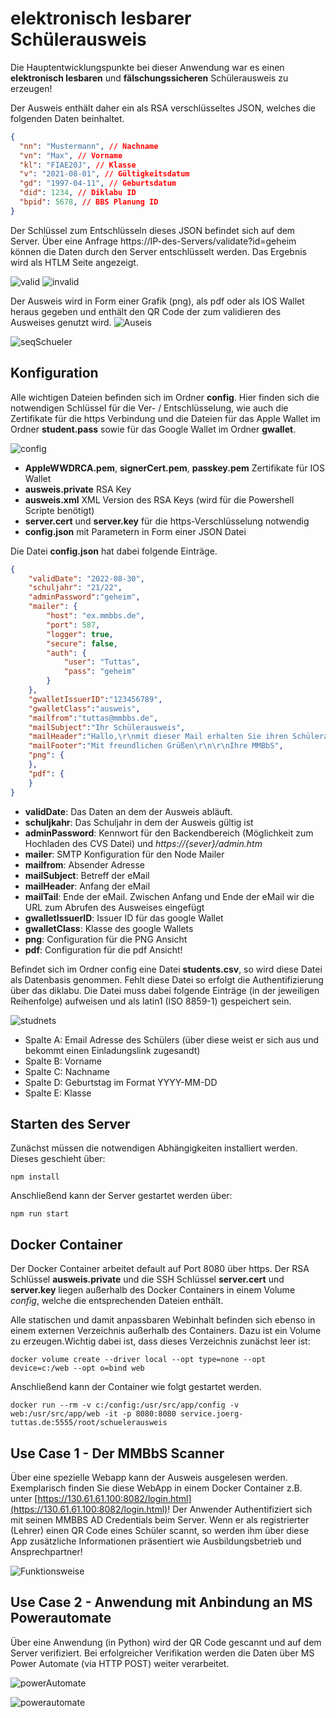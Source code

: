 # elektronisch lesbarer Schülerausweis

Die Hauptentwicklungspunkte bei dieser Anwendung war es einen **elektronisch lesbaren** und **fälschungssicheren** Schülerausweis zu erzeugen!

Der Ausweis enthält daher ein als RSA verschlüsseltes JSON, welches die folgenden Daten beinhaltet.

```JSON
{
  "nn": "Mustermann", // Nachname
  "vn": "Max", // Vorname
  "kl": "FIAE20J", // Klasse
  "v": "2021-08-01", // Gültigkeitsdatum
  "gd": "1997-04-11", // Geburtsdatum
  "did": 1234, // Diklabu ID
  "bpid": 5678, // BBS Planung ID
}
```

Der Schlüssel zum Entschlüsseln dieses JSON befindet sich auf dem Server. Über eine Anfrage https://IP-des-Servers/validate?id=geheim können die Daten durch den Server entschlüsselt werden. Das Ergebnis wird als HTLM Seite angezeigt.

![valid](ScreenshotValid.png)
![invalid](ScreenshotInvalid.png)

Der Ausweis wird in Form einer Grafik (png), als pdf oder als IOS Wallet heraus gegeben und enthält den QR Code der zum validieren des Ausweises genutzt wird.
![Auseis](ausweisMaxMustermann.png)

![seqSchueler](seqSchueler.png)

## Konfiguration

Alle wichtigen Dateien befinden sich im Ordner **config**. Hier finden sich die notwendigen Schlüssel für die Ver- / Entschlüsselung, wie auch die Zertifikate für die https Verbindung und die Dateien für das Apple Wallet im Ordner **student.pass** sowie für das Google Wallet im Ordner **gwallet**.

![config](configFiles.png)

- **AppleWWDRCA.pem**, **signerCert.pem**, **passkey.pem** Zertifikate für IOS Wallet
- **ausweis.private** RSA Key
- **ausweis.xml** XML Version des RSA Keys (wird für die Powershell Scripte benötigt)
- **server.cert** und **server.key** für die https-Verschlüsselung notwendig
- **config.json** mit Parametern in Form einer JSON Datei

Die Datei **config.json** hat dabei folgende Einträge.

```JSON
{
    "validDate": "2022-08-30",
    "schuljahr": "21/22",
    "adminPassword":"geheim",
    "mailer": {
        "host": "ex.mmbbs.de",
        "port": 587,
        "logger": true,
        "secure": false,
        "auth": {
            "user": "Tuttas",
            "pass": "geheim"
        }
    },
    "gwalletIssuerID":"123456789",
    "gwalletClass":"ausweis",
    "mailfrom":"tuttas@mmbbs.de",
    "mailSubject":"Ihr Schülerausweis",
    "mailHeader":"Hallo,\r\nmit dieser Mail erhalten Sie ihren Schülerausweis!\r\n\r\n",
    "mailFooter":"Mit freundlichen Grüßen\r\n\r\nIhre MMBbS",
    "png": {
    },
    "pdf": {
    }
}
```

- **validDate**: Das Daten an dem der Ausweis abläuft.
- **schuljkahr**: Das Schuljahr in dem der Ausweis gültig ist
- **adminPassword**: Kennwort für den Backendbereich (Möglichkeit zum Hochladen des CVS Datei) und *https://{sever}/admin.htm*
- **mailer**: SMTP Konfiguration für den Node Mailer
- **mailfrom**: Absender Adresse
- **mailSubject**: Betreff der eMail
- **mailHeader**: Anfang der eMail
- **mailTail**: Ende der eMail. Zwischen Anfang und Ende der eMail wir die URL zum Abrufen des Ausweises eingefügt
- **gwalletIssuerID**: Issuer ID für das google Wallet
- **gwalletClass**: Klasse des google Wallets
- **png**: Configuration für die PNG Ansicht
- **pdf**: Configuration für die pdf Ansicht!

Befindet sich im Ordner config eine Datei **students.csv**, so wird diese Datei als Datenbasis genommen. Fehlt diese Datei so erfolgt die Authentifizierung über das diklabu. Die Datei muss dabei folgende Einträge (in der jeweiligen Reihenfolge) aufweisen und als latin1 (ISO 8859-1) gespeichert sein.

![studnets](students.png)

- Spalte A: Email Adresse des Schülers (über diese weist er sich aus und bekommt einen Einladungslink zugesandt)
- Spalte B: Vorname
- Spalte C: Nachname
- Spalte D: Geburtstag im Format YYYY-MM-DD
- Spalte E: Klasse

## Starten des Server

Zunächst müssen die notwendigen Abhängigkeiten installiert werden. Dieses geschieht über:

```
npm install
```

Anschließend kann der Server gestartet werden über:

```
npm run start
```

## Docker Container

Der Docker Container arbeitet default auf Port 8080 über https. Der RSA Schlüssel **ausweis.private** und die SSH Schlüssel **server.cert** und **server.key** liegen außerhalb des Docker Containers in einem Volume *config*, welche die entsprechenden Dateien enthält. 

Alle statischen und damit anpassbaren Webinhalt befinden sich ebenso in einem externen Verzeichnis außerhalb des Containers. Dazu ist ein Volume zu erzeugen.Wichtig dabei ist, dass dieses Verzeichnis zunächst leer ist:

```
docker volume create --driver local --opt type=none --opt device=c:/web --opt o=bind web
```

Anschließend kann der Container wie folgt gestartet werden.

```
docker run --rm -v c:/config:/usr/src/app/config -v web:/usr/src/app/web -it -p 8080:8080 service.joerg-tuttas.de:5555/root/schuelerausweis
```

## Use Case 1 - Der MMBbS Scanner

Über eine spezielle Webapp kann der Ausweis ausgelesen werden. Exemplarisch finden Sie diese WebApp in einem Docker Container z.B. unter [https://130.61.61.100:8082/login.html](https://130.61.61.100:8082/login.html)! Der Anwender Authentifiziert sich mit seinen MMBBS AD Credentials beim Server. Wenn er als registrierter (Lehrer) einen QR Code eines Schüler scannt, so werden ihm über diese App zusätzliche Informationen präsentiert wie Ausbildungsbetrieb und Ansprechpartner!

![Funktionsweise](Sequenzdiagramm.png)

## Use Case 2 - Anwendung mit Anbindung an MS Powerautomate

Über eine Anwendung (in Python) wird der QR Code gescannt und auf dem Server verifiziert. Bei erfolgreicher Verifikation werden die Daten über MS Power Automate (via HTTP POST) weiter verarbeitet.

![powerAutomate](seqPowerautomate.png)

![powerautomate](powerautomate.png)


